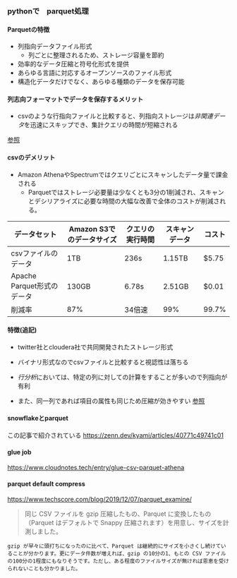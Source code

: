 ### pythonで　parquet処理

#### Parquetの特徴
- 列指向データファイル形式
  - 列ごとに整理されるため、ストレージ容量を節約
- 効率的なデータ圧縮と符号化形式を提供
- あらゆる言語に対応するオープンソースのファイル形式
- 構造化データだけでなく、あらゆる種類のデータを保存可能

#### 列志向フォーマットでデータを保存するメリット

- csvのような行指向ファイルと比較すると、列指向ストレージは*非関連データ*を迅速にスキップでき、集計クエリの時間が短縮される

[参照](https://www.databricks.com/jp/glossary/what-is-parquet#:~:text=Parquet%20%E3%81%A8%E3%81%AF,%E3%83%91%E3%83%95%E3%82%A9%E3%83%BC%E3%83%9E%E3%83%B3%E3%82%B9%E3%82%92%E5%90%91%E4%B8%8A%E3%81%95%E3%81%9B%E3%81%BE%E3%81%99%E3%80%82)

#### csvのデメリット
- Amazon AthenaやSpectrumではクエリごとにスキャンしたデータ量で課金される
  - Parquetではストレージ必要量は少なくとも3分の1削減され、スキャンとデシリアライズに必要な時間の大幅な改善で全体のコストが削減される。

|  データセット |  Amazon S3でのデータサイズ  | クエリの実行時間  |  スキャンデータ  |  コスト  |
| ---- | ---- | ---- | ---- | ---- | 
|  csvファイルのデータ  |  1TB  | 236s  | 1.15TB  |  $5.75  |
|  Apache Parquet形式のデータ  |  130GB  | 6.78s  | 2.51GB  |  $0.01  |
|  削減率  |  87%  | 34倍速  | 99%  |  99.7%  |

#### 特徴(追記)
- twitter社とcloudera社で共同開発されたストレージ形式
- バイナリ形式なのでcsvファイルと比較すると視認性は落ちる

- *行分析*においては、特定の列に対しての計算をすることが多いので列指向が有利
- また、同一列であれば項目の属性も同じため圧縮が効きやすい
[参照](https://www.souichi.club/technology/apache-parquet/)

#### snowflakeとparquet

この記事で紹介されている
https://zenn.dev/kyami/articles/40771c49741c01


#### glue job

https://www.cloudnotes.tech/entry/glue-csv-parquet-athena

#### parquet default compress

https://www.techscore.com/blog/2019/12/07/parquet_examine/

> 同じ CSV ファイルを gzip 圧縮したもの、Parquet に変換したもの（Parquet はデフォルトで Snappy 圧縮されます）を用意し、サイズを計測しました。


```
gzip が早々に頭打ちになったのに比べて、Parquet は継続的にサイズを小さくし続けていることが分かります。更にデータ件数が増えれば、gzip の10分の1、もとの CSV ファイルの100分の1程度にもなりそうです。ただし、ある程度のファイルサイズが無ければ恩恵を受けられないことも分かりました。
```